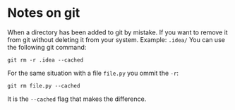 # Notes on git
When a directory has been added to git by mistake. If you want to
remove it from git without deleting it from your system. Example: `.idea/`
You can use the following git command:

    git rm -r .idea --cached

For the same situation with a file `file.py` you ommit the `-r`:

    git rm file.py --cached

It is the `--cached` flag that makes the difference.
